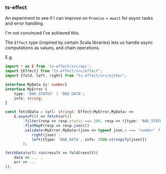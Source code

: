 ### ts-effect

An experiment to see if I can improve on `Promise` + `await` for async tasks and error handling.

I'm not convinced I've achieved this.

The `Effect` type (inspired by certain Scala libraries) lets us handle async computations as values, and chain operations.

E.g.

```typescript
import * as E from 'ts-effect/src/api';
import {Effect} from "ts-effect/src/effect";
import {fold, left, right} from "ts-effect/src/either";

interface MyData {x: number}
interface MyError {
    type: 'BAD_STATUS' | 'BAD_DATA';
    info: string;
}

const fetchData = (url: string): Effect<MyError,MyData> =>
    E.asyncP(() => fetch(url))
        .filter(resp => resp.status === 200, resp => ({type: 'BAD_STATUS', info: `${resp.status}`}))
        .flatMapP(resp => resp.json())
        .validate<MyError,MyData>(json => typeof json.x === 'number' ?
            right(json) :
            left({type: 'BAD_DATA', info: JSON.stringify(json)})
        );

fetchData(url).run(result => fold(result)(
    data => ... ,
    err => ...
));
```

